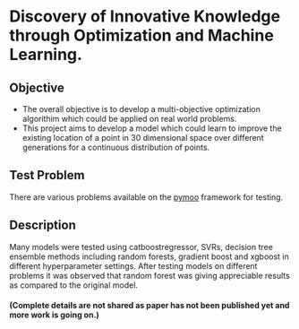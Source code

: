 # Discovery of Innovative Knowledge through Optimization and Machine Learning.

## Objective
- The overall objective is to develop a multi-objective optimization algorithim which could be applied on real world problems.
- This project aims to develop a model which could learn to improve the existing location of a point in 30 dimensional space over different generations for a continuous distribution of points.

## Test Problem
 There are various problems available on the [pymoo](https://pymoo.org/problems/index.html) framework for testing. 

## Description
Many models were tested using catboostregressor, SVRs, decision tree ensemble methods including random forests, gradient boost and xgboost  in different hyperparameter settings. After testing models on different problems it was observed that random forest was giving appreciable results as compared to the original model. 
#### (Complete details are not shared as paper has not been published yet and more work is going on.)

